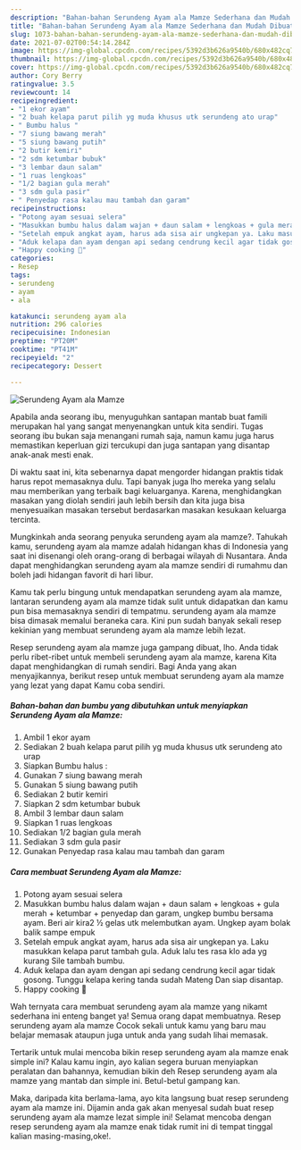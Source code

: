 ```yaml
---
description: "Bahan-bahan Serundeng Ayam ala Mamze Sederhana dan Mudah Dibuat"
title: "Bahan-bahan Serundeng Ayam ala Mamze Sederhana dan Mudah Dibuat"
slug: 1073-bahan-bahan-serundeng-ayam-ala-mamze-sederhana-dan-mudah-dibuat
date: 2021-07-02T00:54:14.284Z
image: https://img-global.cpcdn.com/recipes/5392d3b626a9540b/680x482cq70/serundeng-ayam-ala-mamze-foto-resep-utama.jpg
thumbnail: https://img-global.cpcdn.com/recipes/5392d3b626a9540b/680x482cq70/serundeng-ayam-ala-mamze-foto-resep-utama.jpg
cover: https://img-global.cpcdn.com/recipes/5392d3b626a9540b/680x482cq70/serundeng-ayam-ala-mamze-foto-resep-utama.jpg
author: Cory Berry
ratingvalue: 3.5
reviewcount: 14
recipeingredient:
- "1 ekor ayam"
- "2 buah kelapa parut pilih yg muda khusus utk serundeng ato urap"
- " Bumbu halus "
- "7 siung bawang merah"
- "5 siung bawang putih"
- "2 butir kemiri"
- "2 sdm ketumbar bubuk"
- "3 lembar daun salam"
- "1 ruas lengkoas"
- "1/2 bagian gula merah"
- "3 sdm gula pasir"
- " Penyedap rasa kalau mau tambah dan garam"
recipeinstructions:
- "Potong ayam sesuai selera"
- "Masukkan bumbu halus dalam wajan + daun salam + lengkoas + gula merah + ketumbar + penyedap dan garam, ungkep bumbu bersama ayam. Beri air kira2 ½ gelas utk melembutkan ayam. Ungkep ayam bolak balik sampe empuk"
- "Setelah empuk angkat ayam, harus ada sisa air ungkepan ya. Laku masukkan kelapa parut tambah gula. Aduk lalu tes rasa klo ada yg kurang Sile tambah bumbu."
- "Aduk kelapa dan ayam dengan api sedang cendrung kecil agar tidak gosong. Tunggu kelapa kering tanda sudah Mateng Dan siap disantap."
- "Happy cooking 🤗"
categories:
- Resep
tags:
- serundeng
- ayam
- ala

katakunci: serundeng ayam ala 
nutrition: 296 calories
recipecuisine: Indonesian
preptime: "PT20M"
cooktime: "PT41M"
recipeyield: "2"
recipecategory: Dessert

---
```



![Serundeng Ayam ala Mamze](https://img-global.cpcdn.com/recipes/5392d3b626a9540b/680x482cq70/serundeng-ayam-ala-mamze-foto-resep-utama.jpg)

Apabila anda seorang ibu, menyuguhkan santapan mantab buat famili merupakan hal yang sangat menyenangkan untuk kita sendiri. Tugas seorang ibu bukan saja menangani rumah saja, namun kamu juga harus memastikan keperluan gizi tercukupi dan juga santapan yang disantap anak-anak mesti enak.

Di waktu  saat ini, kita sebenarnya dapat mengorder hidangan praktis tidak harus repot memasaknya dulu. Tapi banyak juga lho mereka yang selalu mau memberikan yang terbaik bagi keluarganya. Karena, menghidangkan masakan yang diolah sendiri jauh lebih bersih dan kita juga bisa menyesuaikan masakan tersebut berdasarkan masakan kesukaan keluarga tercinta. 



Mungkinkah anda seorang penyuka serundeng ayam ala mamze?. Tahukah kamu, serundeng ayam ala mamze adalah hidangan khas di Indonesia yang saat ini disenangi oleh orang-orang di berbagai wilayah di Nusantara. Anda dapat menghidangkan serundeng ayam ala mamze sendiri di rumahmu dan boleh jadi hidangan favorit di hari libur.

Kamu tak perlu bingung untuk mendapatkan serundeng ayam ala mamze, lantaran serundeng ayam ala mamze tidak sulit untuk didapatkan dan kamu pun bisa memasaknya sendiri di tempatmu. serundeng ayam ala mamze bisa dimasak memalui beraneka cara. Kini pun sudah banyak sekali resep kekinian yang membuat serundeng ayam ala mamze lebih lezat.

Resep serundeng ayam ala mamze juga gampang dibuat, lho. Anda tidak perlu ribet-ribet untuk membeli serundeng ayam ala mamze, karena Kita dapat menghidangkan di rumah sendiri. Bagi Anda yang akan menyajikannya, berikut resep untuk membuat serundeng ayam ala mamze yang lezat yang dapat Kamu coba sendiri.

<!--inarticleads1-->

##### Bahan-bahan dan bumbu yang dibutuhkan untuk menyiapkan Serundeng Ayam ala Mamze:

1. Ambil 1 ekor ayam
1. Sediakan 2 buah kelapa parut pilih yg muda khusus utk serundeng ato urap
1. Siapkan  Bumbu halus :
1. Gunakan 7 siung bawang merah
1. Gunakan 5 siung bawang putih
1. Sediakan 2 butir kemiri
1. Siapkan 2 sdm ketumbar bubuk
1. Ambil 3 lembar daun salam
1. Siapkan 1 ruas lengkoas
1. Sediakan 1/2 bagian gula merah
1. Sediakan 3 sdm gula pasir
1. Gunakan  Penyedap rasa kalau mau tambah dan garam




<!--inarticleads2-->

##### Cara membuat Serundeng Ayam ala Mamze:

1. Potong ayam sesuai selera
1. Masukkan bumbu halus dalam wajan + daun salam + lengkoas + gula merah + ketumbar + penyedap dan garam, ungkep bumbu bersama ayam. Beri air kira2 ½ gelas utk melembutkan ayam. Ungkep ayam bolak balik sampe empuk
1. Setelah empuk angkat ayam, harus ada sisa air ungkepan ya. Laku masukkan kelapa parut tambah gula. Aduk lalu tes rasa klo ada yg kurang Sile tambah bumbu.
1. Aduk kelapa dan ayam dengan api sedang cendrung kecil agar tidak gosong. Tunggu kelapa kering tanda sudah Mateng Dan siap disantap.
1. Happy cooking 🤗




Wah ternyata cara membuat serundeng ayam ala mamze yang nikamt sederhana ini enteng banget ya! Semua orang dapat membuatnya. Resep serundeng ayam ala mamze Cocok sekali untuk kamu yang baru mau belajar memasak ataupun juga untuk anda yang sudah lihai memasak.

Tertarik untuk mulai mencoba bikin resep serundeng ayam ala mamze enak simple ini? Kalau kamu ingin, ayo kalian segera buruan menyiapkan peralatan dan bahannya, kemudian bikin deh Resep serundeng ayam ala mamze yang mantab dan simple ini. Betul-betul gampang kan. 

Maka, daripada kita berlama-lama, ayo kita langsung buat resep serundeng ayam ala mamze ini. Dijamin anda gak akan menyesal sudah buat resep serundeng ayam ala mamze lezat simple ini! Selamat mencoba dengan resep serundeng ayam ala mamze enak tidak rumit ini di tempat tinggal kalian masing-masing,oke!.

